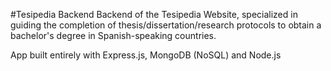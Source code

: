 #Tesipedia Backend
Backend of the Tesipedia Website, specialized in guiding the completion of thesis/dissertation/research protocols to obtain a bachelor's degree in Spanish-speaking countries.

App built entirely with Express.js, MongoDB (NoSQL) and Node.js
